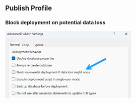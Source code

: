 ## Publish Profile

### Block deployment on potential data loss
<img src="../Reference Materials/img/VS_BlockDeployment.png" width="400" height="214">
